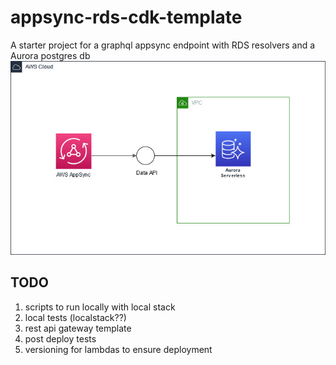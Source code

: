 # appsync-rds-cdk-template
A starter project for a graphql appsync endpoint with RDS resolvers and a Aurora postgres db
![AWS AppSync with RDS Resolver](images/AppSync-Aurora.jpg)

## TODO
1) scripts to run locally with local stack
2) local tests (localstack??)
3) rest api gateway template
4) post deploy tests
5) versioning for lambdas to ensure deployment